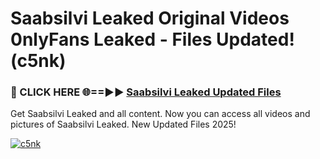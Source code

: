 # Saabsilvi Leaked Original Videos 0nlyFans Leaked - Files Updated! (c5nk)

<h3>🔴 CLICK HERE 🌐==►► <a href="https://tinyurl.com/ehrbuxhb" rel="nofollow">Saabsilvi Leaked Updated Files</a></h3>

Get Saabsilvi Leaked and all content. Now you can access all videos and pictures of Saabsilvi Leaked. New Updated Files 2025!

[![c5nk](https://i.imgur.com/lVYEuWS.gif)](https://tinyurl.com/ehrbuxhb)
